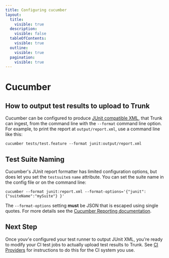 ```yaml
---
title: Configuring cucumber
layout:
  title:
    visible: true
  description:
    visible: false
  tableOfContents:
    visible: true
  outline:
    visible: true
  pagination:
    visible: true
---
```


# Cucumber

## How to output test results to upload to Trunk

Cucumber can be configured to produce [JUnit compatible XML](https://github.com/testmoapp/junitxml), that Trunk can ingest, from the command line with the `--format` command line option. For example, to print the report at `output/report.xml`, use a command line like this:

```shell
cucumber tests/test.feature --format junit:output/report.xml
```

## Test Suite Naming

Cucumber's JUnit report formatter has limited configuration options, but does let you set the `testsuite`s `name` attribute. You can set the suite name in the config file or on the command line:

```shell
cucumber --format junit:report.xml --format-options='{"junit": {"suiteName":"mySuite"} }'
```

The `--format-options` setting **must** be JSON that is escaped using single quotes. For more details see the [Cucumber Reporting documentation](https://cucumber.io/docs/cucumber/reporting/?lang=java).

## Next Step

Once youv'e configured your test runner to output JUnit XML, you're ready to modify your CI test jobs to actually upload test results to Trunk. See [CI Providers](../ci-providers/) for instructions to do this for the CI system you use.
